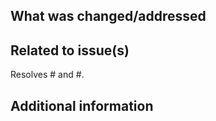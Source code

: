 ## **What was changed/addressed**
<!--- In 20 words or less concisely describe what was changed or addressed. -->
<!--- Detailed notes should be in the related issue rather than here. -->

<Short summary goes here.>

## **Related to issue(s)**
<!--- This project only accepts pull requests related to open issues. -->
<!--- If suggesting a new feature or change, please discuss it in an issue first. -->
<!--- If fixing a bug, first create a reproducible example in an issue. -->
<!--- Please link to the issue here by replacing ``<>''. -->

Resolves #<add issue number> and #<add optional second issue number>.

## **Additional information**
<!--- This section is optional. -->
